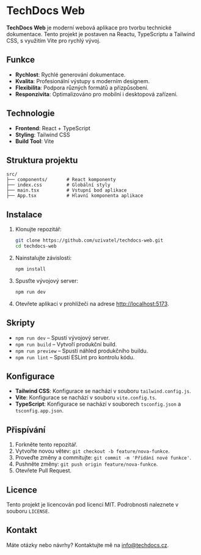 # TechDocs Web

**TechDocs Web** je moderní webová aplikace pro tvorbu technické dokumentace. Tento projekt je postaven na Reactu, TypeScriptu a Tailwind CSS, s využitím Vite pro rychlý vývoj.

## Funkce

- **Rychlost**: Rychlé generování dokumentace.
- **Kvalita**: Profesionální výstupy s moderním designem.
- **Flexibilita**: Podpora různých formátů a přizpůsobení.
- **Responzivita**: Optimalizováno pro mobilní i desktopová zařízení.

## Technologie

- **Frontend**: React + TypeScript
- **Styling**: Tailwind CSS
- **Build Tool**: Vite

## Struktura projektu

```
src/
├── components/       # React komponenty
├── index.css         # Globální styly
├── main.tsx          # Vstupní bod aplikace
├── App.tsx           # Hlavní komponenta aplikace
```

## Instalace

1. Klonujte repozitář:

   ```bash
   git clone https://github.com/uzivatel/techdocs-web.git
   cd techdocs-web
   ```

2. Nainstalujte závislosti:

   ```bash
   npm install
   ```

3. Spusťte vývojový server:

   ```bash
   npm run dev
   ```

4. Otevřete aplikaci v prohlížeči na adrese [http://localhost:5173](http://localhost:5173).

## Skripty

- `npm run dev` – Spustí vývojový server.
- `npm run build` – Vytvoří produkční build.
- `npm run preview` – Spustí náhled produkčního buildu.
- `npm run lint` – Spustí ESLint pro kontrolu kódu.

## Konfigurace

- **Tailwind CSS**: Konfigurace se nachází v souboru `tailwind.config.js`.
- **Vite**: Konfigurace se nachází v souboru `vite.config.ts`.
- **TypeScript**: Konfigurace se nachází v souborech `tsconfig.json` a `tsconfig.app.json`.

## Přispívání

1. Forkněte tento repozitář.
2. Vytvořte novou větev: `git checkout -b feature/nova-funkce`.
3. Proveďte změny a commitujte: `git commit -m 'Přidání nové funkce'`.
4. Pushněte změny: `git push origin feature/nova-funkce`.
5. Otevřete Pull Request.

## Licence

Tento projekt je licencován pod licencí MIT. Podrobnosti naleznete v souboru `LICENSE`.

## Kontakt

Máte otázky nebo návrhy? Kontaktujte mě na [info@techdocs.cz](mailto:info@techdocs.cz).
